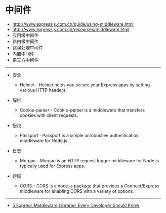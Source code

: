 # 中间件

- http://www.expressjs.com.cn/guide/using-middleware.html
- http://www.expressjs.com.cn/resources/middleware.html
- 应用级中间件
- 路由级中间件
- 错误处理中间件
- 内置中间件
- 第三方中间件

---

- 安全

    - Helmet - Helmet helps you secure your Express apps by setting various HTTP headers.

- 解析

    - Cookie-parser - Cookie-parser is a middleware that transfers cookies with client requests.

- 授权

    - Passport - Passport is a simple unrobustive authentication middleware for Node.js.

- 日志

    - Morgan - Morgan is an HTTP request logger middleware for Node.js typically used for Express apps.

- 跨域

    - CORS - CORS is a node.js package that provides a Connect/Express middleware for enabling CORS with a variety of options.

---

- [5 Express Middleware Libraries Every Developer Should Know](https://blog.bitsrc.io/5-express-middleware-libraries-every-developer-should-know-94e2728f7503)

